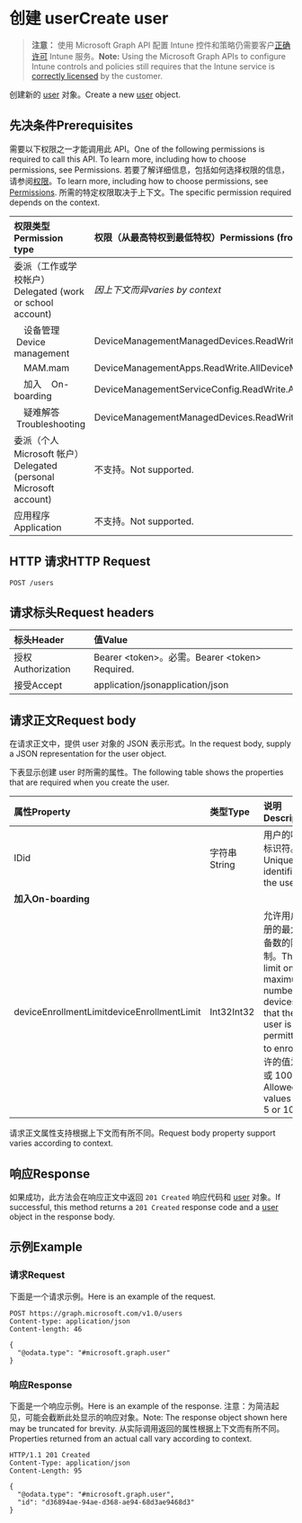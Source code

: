 # <a name="create-user"></a><span data-ttu-id="d4c6a-101">创建 user</span><span class="sxs-lookup"><span data-stu-id="d4c6a-101">Create user</span></span>

> <span data-ttu-id="d4c6a-102">**注意：** 使用 Microsoft Graph API 配置 Intune 控件和策略仍需要客户[正确许可](https://go.microsoft.com/fwlink/?linkid=839381) Intune 服务。</span><span class="sxs-lookup"><span data-stu-id="d4c6a-102">**Note:** Using the Microsoft Graph APIs to configure Intune controls and policies still requires that the Intune service is [correctly licensed](https://go.microsoft.com/fwlink/?linkid=839381) by the customer.</span></span>

<span data-ttu-id="d4c6a-103">创建新的 [user](../resources/intune_shared_user.md) 对象。</span><span class="sxs-lookup"><span data-stu-id="d4c6a-103">Create a new [user](../resources/intune_shared_user.md) object.</span></span>
## <a name="prerequisites"></a><span data-ttu-id="d4c6a-104">先决条件</span><span class="sxs-lookup"><span data-stu-id="d4c6a-104">Prerequisites</span></span>
<span data-ttu-id="d4c6a-105">需要以下权限之一才能调用此 API。</span><span class="sxs-lookup"><span data-stu-id="d4c6a-105">One of the following permissions is required to call this API. To learn more, including how to choose permissions, see Permissions.</span></span> <span data-ttu-id="d4c6a-106">若要了解详细信息，包括如何选择权限的信息，请参阅[权限](../../../concepts/permissions_reference.md)。</span><span class="sxs-lookup"><span data-stu-id="d4c6a-106">To learn more, including how to choose permissions, see [Permissions](../../../concepts/permissions_reference.md).</span></span>  <span data-ttu-id="d4c6a-107">所需的特定权限取决于上下文。</span><span class="sxs-lookup"><span data-stu-id="d4c6a-107">The specific permission required depends on the context.</span></span>

|<span data-ttu-id="d4c6a-108">权限类型</span><span class="sxs-lookup"><span data-stu-id="d4c6a-108">Permission type</span></span>|<span data-ttu-id="d4c6a-109">权限（从最高特权到最低特权）</span><span class="sxs-lookup"><span data-stu-id="d4c6a-109">Permissions (from most to least privileged)</span></span>|
|:---|:---|
|<span data-ttu-id="d4c6a-110">委派（工作或学校帐户）</span><span class="sxs-lookup"><span data-stu-id="d4c6a-110">Delegated (work or school account)</span></span>| <span data-ttu-id="d4c6a-111">_因上下文而异_</span><span class="sxs-lookup"><span data-stu-id="d4c6a-111">_varies by context_</span></span> |
| <span data-ttu-id="d4c6a-112">&nbsp; &nbsp; 设备管理</span><span class="sxs-lookup"><span data-stu-id="d4c6a-112">&nbsp; &nbsp;Device management</span></span> | <span data-ttu-id="d4c6a-113">DeviceManagementManagedDevices.ReadWrite.All</span><span class="sxs-lookup"><span data-stu-id="d4c6a-113">DeviceManagementManagedDevices.ReadWrite.All</span></span> |
| <span data-ttu-id="d4c6a-114">&nbsp; &nbsp; MAM</span><span class="sxs-lookup"><span data-stu-id="d4c6a-114">.mam</span></span> | <span data-ttu-id="d4c6a-115">DeviceManagementApps.ReadWrite.All</span><span class="sxs-lookup"><span data-stu-id="d4c6a-115">DeviceManagementApps.ReadWrite.All</span></span> |
| <span data-ttu-id="d4c6a-116">&nbsp; &nbsp; 加入</span><span class="sxs-lookup"><span data-stu-id="d4c6a-116">&nbsp; &nbsp; On-boarding</span></span> | <span data-ttu-id="d4c6a-117">DeviceManagementServiceConfig.ReadWrite.All</span><span class="sxs-lookup"><span data-stu-id="d4c6a-117">DeviceManagementServiceConfig.ReadWrite.All</span></span> |
| <span data-ttu-id="d4c6a-118">&nbsp; &nbsp; 疑难解答</span><span class="sxs-lookup"><span data-stu-id="d4c6a-118">&nbsp; &nbsp;Troubleshooting</span></span> | <span data-ttu-id="d4c6a-119">DeviceManagementManagedDevices.ReadWrite.All</span><span class="sxs-lookup"><span data-stu-id="d4c6a-119">DeviceManagementManagedDevices.ReadWrite.All</span></span> |
|<span data-ttu-id="d4c6a-120">委派（个人 Microsoft 帐户）</span><span class="sxs-lookup"><span data-stu-id="d4c6a-120">Delegated (personal Microsoft account)</span></span>|<span data-ttu-id="d4c6a-121">不支持。</span><span class="sxs-lookup"><span data-stu-id="d4c6a-121">Not supported.</span></span>|
|<span data-ttu-id="d4c6a-122">应用程序</span><span class="sxs-lookup"><span data-stu-id="d4c6a-122">Application</span></span>|<span data-ttu-id="d4c6a-123">不支持。</span><span class="sxs-lookup"><span data-stu-id="d4c6a-123">Not supported.</span></span>|

## <a name="http-request"></a><span data-ttu-id="d4c6a-124">HTTP 请求</span><span class="sxs-lookup"><span data-stu-id="d4c6a-124">HTTP Request</span></span>
<!-- {
  "blockType": "ignored"
}
-->
``` http
POST /users
```

## <a name="request-headers"></a><span data-ttu-id="d4c6a-125">请求标头</span><span class="sxs-lookup"><span data-stu-id="d4c6a-125">Request headers</span></span>
|<span data-ttu-id="d4c6a-126">标头</span><span class="sxs-lookup"><span data-stu-id="d4c6a-126">Header</span></span>|<span data-ttu-id="d4c6a-127">值</span><span class="sxs-lookup"><span data-stu-id="d4c6a-127">Value</span></span>|
|:---|:---|
|<span data-ttu-id="d4c6a-128">授权</span><span class="sxs-lookup"><span data-stu-id="d4c6a-128">Authorization</span></span>|<span data-ttu-id="d4c6a-129">Bearer &lt;token&gt;。必需。</span><span class="sxs-lookup"><span data-stu-id="d4c6a-129">Bearer &lt;token&gt; Required.</span></span>|
|<span data-ttu-id="d4c6a-130">接受</span><span class="sxs-lookup"><span data-stu-id="d4c6a-130">Accept</span></span>|<span data-ttu-id="d4c6a-131">application/json</span><span class="sxs-lookup"><span data-stu-id="d4c6a-131">application/json</span></span>|

## <a name="request-body"></a><span data-ttu-id="d4c6a-132">请求正文</span><span class="sxs-lookup"><span data-stu-id="d4c6a-132">Request body</span></span>
<span data-ttu-id="d4c6a-133">在请求正文中，提供 user 对象的 JSON 表示形式。</span><span class="sxs-lookup"><span data-stu-id="d4c6a-133">In the request body, supply a JSON representation for the user object.</span></span>

<span data-ttu-id="d4c6a-134">下表显示创建 user 时所需的属性。</span><span class="sxs-lookup"><span data-stu-id="d4c6a-134">The following table shows the properties that are required when you create the user.</span></span>

|<span data-ttu-id="d4c6a-135">属性</span><span class="sxs-lookup"><span data-stu-id="d4c6a-135">Property</span></span>|<span data-ttu-id="d4c6a-136">类型</span><span class="sxs-lookup"><span data-stu-id="d4c6a-136">Type</span></span>|<span data-ttu-id="d4c6a-137">说明</span><span class="sxs-lookup"><span data-stu-id="d4c6a-137">Description</span></span>|
|:---|:---|:---|
|<span data-ttu-id="d4c6a-138">ID</span><span class="sxs-lookup"><span data-stu-id="d4c6a-138">id</span></span>|<span data-ttu-id="d4c6a-139">字符串</span><span class="sxs-lookup"><span data-stu-id="d4c6a-139">String</span></span>|<span data-ttu-id="d4c6a-140">用户的唯一标识符。</span><span class="sxs-lookup"><span data-stu-id="d4c6a-140">Unique identifier of the user.</span></span>|
|<span data-ttu-id="d4c6a-141">**加入**</span><span class="sxs-lookup"><span data-stu-id="d4c6a-141">**On-boarding**</span></span>|
|<span data-ttu-id="d4c6a-142">deviceEnrollmentLimit</span><span class="sxs-lookup"><span data-stu-id="d4c6a-142">deviceEnrollmentLimit</span></span>|<span data-ttu-id="d4c6a-143">Int32</span><span class="sxs-lookup"><span data-stu-id="d4c6a-143">Int32</span></span>|<span data-ttu-id="d4c6a-144">允许用户注册的最大设备数的限制。</span><span class="sxs-lookup"><span data-stu-id="d4c6a-144">The limit on the maximum number of devices that the user is permitted to enroll.</span></span> <span data-ttu-id="d4c6a-145">允许的值为 5 或 1000。</span><span class="sxs-lookup"><span data-stu-id="d4c6a-145">Allowed values are 5 or 1000.</span></span>|

<span data-ttu-id="d4c6a-146">请求正文属性支持根据上下文而有所不同。</span><span class="sxs-lookup"><span data-stu-id="d4c6a-146">Request body property support varies according to context.</span></span>

## <a name="response"></a><span data-ttu-id="d4c6a-147">响应</span><span class="sxs-lookup"><span data-stu-id="d4c6a-147">Response</span></span>
<span data-ttu-id="d4c6a-148">如果成功，此方法会在响应正文中返回 `201 Created` 响应代码和 [user](../resources/intune_shared_user.md) 对象。</span><span class="sxs-lookup"><span data-stu-id="d4c6a-148">If successful, this method returns a `201 Created` response code and a [user](../resources/intune_shared_user.md) object in the response body.</span></span>

## <a name="example"></a><span data-ttu-id="d4c6a-149">示例</span><span class="sxs-lookup"><span data-stu-id="d4c6a-149">Example</span></span>

### <a name="request"></a><span data-ttu-id="d4c6a-150">请求</span><span class="sxs-lookup"><span data-stu-id="d4c6a-150">Request</span></span>
<span data-ttu-id="d4c6a-151">下面是一个请求示例。</span><span class="sxs-lookup"><span data-stu-id="d4c6a-151">Here is an example of the request.</span></span>

``` http
POST https://graph.microsoft.com/v1.0/users
Content-type: application/json
Content-length: 46

{
  "@odata.type": "#microsoft.graph.user"
}
```

### <a name="response"></a><span data-ttu-id="d4c6a-152">响应</span><span class="sxs-lookup"><span data-stu-id="d4c6a-152">Response</span></span>
<span data-ttu-id="d4c6a-153">下面是一个响应示例。</span><span class="sxs-lookup"><span data-stu-id="d4c6a-153">Here is an example of the response.</span></span> <span data-ttu-id="d4c6a-154">注意：为简洁起见，可能会截断此处显示的响应对象。</span><span class="sxs-lookup"><span data-stu-id="d4c6a-154">Note: The response object shown here may be truncated for brevity.</span></span> <span data-ttu-id="d4c6a-155">从实际调用返回的属性根据上下文而有所不同。</span><span class="sxs-lookup"><span data-stu-id="d4c6a-155">Properties returned from an actual call vary according to context.</span></span>

``` http
HTTP/1.1 201 Created
Content-Type: application/json
Content-Length: 95

{
  "@odata.type": "#microsoft.graph.user",
  "id": "d36894ae-94ae-d368-ae94-68d3ae9468d3"
}
```



